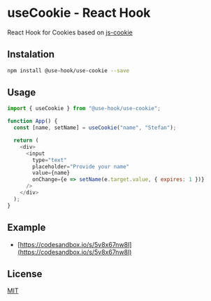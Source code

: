 # useCookie - React Hook

React Hook for Cookies based on [js-cookie](https://github.com/js-cookie/js-cookie)

## Instalation

```sh
npm install @use-hook/use-cookie --save
```

## Usage

```javascript
import { useCookie } from "@use-hook/use-cookie";

function App() {
  const [name, setName] = useCookie("name", "Stefan");

  return (
    <div>
      <input
        type="text"
        placeholder="Provide your name"
        value={name}
        onChange={e => setName(e.target.value, { expires: 1 })}
      />
    </div>
  );
}
```

## Example
- [https://codesandbox.io/s/5v8x67nw8l](https://codesandbox.io/s/5v8x67nw8l)

## License

[MIT](http://vjpr.mit-license.org)
